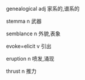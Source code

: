 genealogical		adj		家系的,谱系的

stemma		n		武器

semblance		n		外貌,表象

evoke=elicit		v		引出

eruption		n		喷发,涌现

thrust		n		推力

